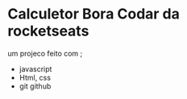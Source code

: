 # Calculetor Bora Codar da rocketseats

um projeco feito com ;
- javascript
- Html, css
- git github
